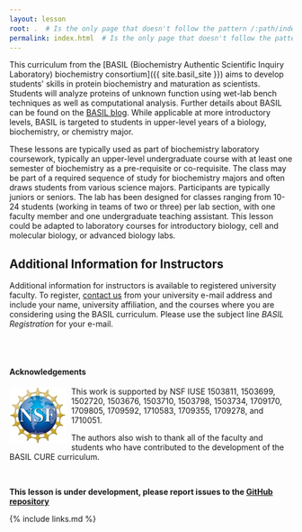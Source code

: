 ```yaml
---
layout: lesson
root: .  # Is the only page that doesn't follow the pattern /:path/index.html
permalink: index.html  # Is the only page that doesn't follow the pattern /:path/index.html
---
```

This curriculum from the [BASIL (Biochemistry Authentic Scientific Inquiry Laboratory) biochemistry consortium]({{ site.basil_site }}) aims to develop students' skills in protein biochemistry and maturation as scientists.  Students will analyze proteins of unknown function using wet-lab bench techniques as well as computational analysis.  Further details about BASIL can be found on the [BASIL blog](basiliuse.blogspot.com). While applicable at more introductory levels, BASIL is targeted to students in upper-level years of a biology, biochemistry, or chemistry major.

These lessons are typically used as part of biochemistry laboratory coursework, typically an upper-level undergraduate course with at least one semester of biochemistry as a pre-requisite or co-requisite. The class may be part of a required sequence of study for biochemistry majors and often draws students from various science majors. Participants are typically juniors or seniors. The lab has been designed for classes ranging from 10-24 students (working in teams of two or three) per lab section, with one faculty member and one undergraduate teaching assistant.  This lesson could be adapted to laboratory courses for introductory biology, cell and molecular biology, or advanced biology labs.

## Additional Information for Instructors
Additional information for instructors is available to registered university faculty.  To register, [contact us](mailto:basilbiochem@gmail.com) from your university e-mail address and include your name, university affiliation, and the courses where you are considering using the BASIL curriculum.  Please use the subject line *BASIL Registration* for your e-mail.  

<br/><br/>

#### Acknowledgements
<img src="fig/NSF_logo.png" alt="NSF logo" width="100" style="float: left; margin-top: 0px; margin-right: 10px" />

This work is supported by NSF IUSE 1503811, 1503699, 1502720, 1503676, 1503710, 1503798, 1503734, 1709170, 1709805, 1709592, 1710583, 1709355, 1709278, and 1710051.

The authors also wish to thank all of the faculty and students who have contributed to the development of the BASIL CURE curriculum.  

<br/>

**This lesson is under development, please report issues to the [GitHub
repository](https://github.com/basilbiochem/basil)**


{% include links.md %}
